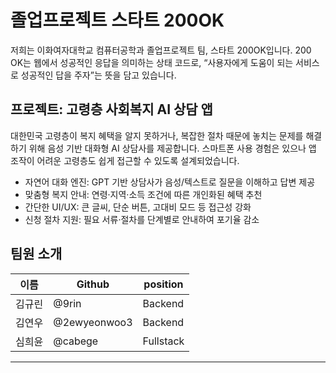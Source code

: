 # 졸업프로젝트 스타트 200OK
저희는 이화여자대학교 컴퓨터공학과 졸업프로젝트 팀, 스타트 200OK입니다.
200 OK는 웹에서 성공적인 응답을 의미하는 상태 코드로,
“사용자에게 도움이 되는 서비스로 성공적인 답을 주자”는 뜻을 담고 있습니다.

## 프로젝트: 고령층 사회복지 AI 상담 앱
대한민국 고령층이 복지 혜택을 알지 못하거나, 복잡한 절차 때문에 놓치는 문제를 해결하기 위해 음성 기반 대화형 AI 상담사를 제공합니다.
스마트폰 사용 경험은 있으나 앱 조작이 어려운 고령층도 쉽게 접근할 수 있도록 설계되었습니다.

- 자연어 대화 엔진: GPT 기반 상담사가 음성/텍스트로 질문을 이해하고 답변 제공
- 맞춤형 복지 안내: 연령·지역·소득 조건에 따른 개인화된 혜택 추천
- 간단한 UI/UX: 큰 글씨, 단순 버튼, 고대비 모드 등 접근성 강화
- 신청 절차 지원: 필요 서류·절차를 단계별로 안내하여 포기율 감소 

## 팀원 소개 
| 이름 | Github | position |
| --- | --- | --- |
| 김규린 | @9rin |  Backend  |
| 김연우 | @2ewyeonwoo3|  Backend  |
| 심희윤 | @cabege |  Fullstack  |
---
